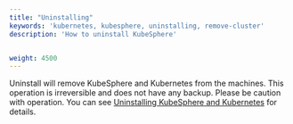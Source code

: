 ```yaml
---
title: "Uninstalling"
keywords: 'kubernetes, kubesphere, uninstalling, remove-cluster'
description: 'How to uninstall KubeSphere'


weight: 4500
---
```


Uninstall will remove KubeSphere and Kubernetes from the machines. This operation is irreversible and does not have any backup. Please be caution with operation. You can see [Uninstalling KubeSphere and Kubernetes](../uninstalling-kubesphere-and-kubernetes) for details.

